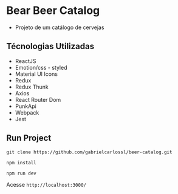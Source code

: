 # Bear Beer Catalog
- Projeto de um catálogo de cervejas

## Técnologias Utilizadas
- ReactJS
- Emotion/css - styled
- Material UI Icons
- Redux
- Redux Thunk
- Axios
- React Router Dom
- PunkApi
- Webpack
- Jest

## Run Project

`git clone https://github.com/gabrielcarlossl/beer-catalog.git`

`npm install` 

`npm run dev` 

Acesse `http://localhost:3000/`

